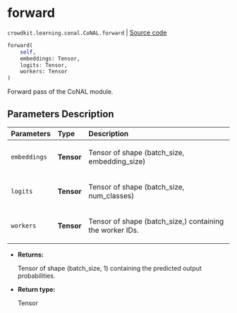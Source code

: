 # forward
`crowdkit.learning.conal.CoNAL.forward` | [Source code](https://github.com/Toloka/crowd-kit/blob/v1.2.0/crowdkit/learning/conal.py#L117)

```python
forward(
    self,
    embeddings: Tensor,
    logits: Tensor,
    workers: Tensor
)
```

Forward pass of the CoNAL module.

## Parameters Description

| Parameters | Type | Description |
| :----------| :----| :-----------|
`embeddings`|**Tensor**|<p>Tensor of shape (batch_size, embedding_size)</p>
`logits`|**Tensor**|<p>Tensor of shape (batch_size, num_classes)</p>
`workers`|**Tensor**|<p>Tensor of shape (batch_size,) containing the worker IDs.</p>

* **Returns:**

  Tensor of shape (batch_size, 1) containing the predicted output probabilities.

* **Return type:**

  Tensor
